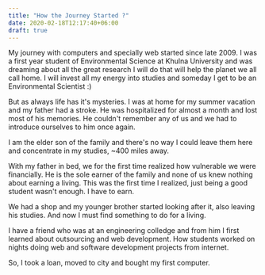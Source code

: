 ```yaml
---
title: "How the Journey Started ?"
date: 2020-02-18T12:17:40+06:00
draft: true
---
```


My journey with computers and specially web started since late 2009. I was a first year student of Environmental Science at Khulna University and was dreaming about all the great research I will do that will help the planet we all call home. I will invest all my energy into studies and someday I get to be an Environmental Scientist :)

But as always life has it's mysteries. I was at home for my summer vacation and my father had a stroke. He was hospitalized for almost a month and lost most of his memories. He couldn't remember any of us and we had to introduce ourselves to him once again.

I am the elder son of the family and there's no way I could leave them here and concentrate in my studies, ~400 miles away.

With my father in bed, we for the first time realized how vulnerable we were financially. He is the sole earner of the family and none of us knew nothing about earning a living. This was the first time I realized, just being a good student wasn't enough. I have to earn.

We had a shop and my younger brother started looking after it, also leaving his studies. And now I must find something to do for a living.

I have a friend who was at an engineering colledge and from him I first learned about outsourcing and web development. How students worked on nights doing web and software development projects from internet.

So, I took a loan, moved to city and bought my first computer. 





